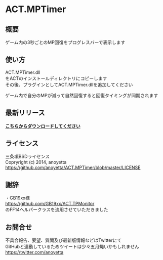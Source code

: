 ACT.MPTimer
===========

概要
-------------
ゲーム内の3秒ごとのMP回復をプログレスバーで表示します
  
  
使い方
--------------
ACT.MPTimer.dll  
をACTのインストールディレクトリにコピーします  
その後、プラグインとしてACT.MPTimer.dllを追加してください  
  
ゲーム内で自分のMPが減って自然回復すると回復タイミングが同期されます  
  
  
最新リリース
--------------
**[こちらからダウンロードしてください](https://github.com/anoyetta/ACT.MPTimer/releases/latest)**  
  
  
ライセンス
--------------
三条項BSDライセンス  
Copryright (c) 2014, anoyetta  
https://github.com/anoyetta/ACT.MPTimer/blob/master/LICENSE  
  
  
謝辞
--------------
・GB19xx様  
https://github.com/GB19xx/ACT.TPMonitor  
のFF14ヘルパークラスを流用させていただきました  
  
  
お問合せ
--------------
不具合報告、要望、質問及び最新版情報などはTwitterにて  
GitHubと連動しているためツイートは少々五月蠅いかもしれません  
https://twitter.com/anoyetta  
